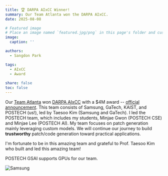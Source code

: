 ```yaml
---
title: 🏆 DARPA AIxCC Winner!
summary: Our Team Atlanta won the DARPA AIxCC.
date: 2025-08-08

# Featured image
# Place an image named `featured.jpg/png` in this page's folder and customize its options here.
image:
  caption: ''

authors:
  - Sangdon Park

tags:
  - AIxCC
  - Award
  
share: false
toc: false
---
```


Our [Team Atlanta](https://team-atlanta.github.io/) won [DARPA AIxCC](https://aicyberchallenge.com/) with a $4M award -- [official announcement](https://www.darpa.mil/news/2025/aixcc-results). This team consists of Samsung, GaTech, KAIST, and POSTECH (us!), led by Taesoo Kim (Samsung and GaTech). I led the POSTECH team, which includes my students, Minjae Gwon (POSTECH CSE) and Minjae Lee (POSTECH AI). My team focuses on patch generation mainly leveraging custom models. We will continue our journey to build **trustworthy** patch/code generation toward practical applications.   
 



 
I'm fortunate to be in this amazing team and grateful to Prof. Taesoo Kim who built and led this amazing team! 

POSTECH GSAI supports GPUs for our team. 

![Samsung](https://img.global.news.samsung.com/global/wp-content/uploads/2025/08/Samsung-Corporate-Technology-AIxCC-First-Place-in-AI-Cyber-Challenge_main1.jpg)

